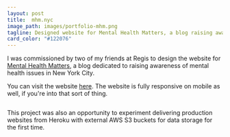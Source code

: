 ```yaml
---
layout: post
title:  mhm.nyc
image_path: images/portfolio-mhm.png
tagline: Designed website for Mental Health Matters, a blog raising awareness of mental health issues in NYC.
card_color: "#122076"
---
```


I was commissioned by two of my friends at Regis to design the website for [Mental Health Matters][mhm-website], a blog dedicated to raising awareness of mental health issues in New York City.

You can visit the website [here][mhm-website]. The website is fully responsive on mobile as well, if you're into that sort of thing.

<img src="">

This project was also an opportunity to experiment delivering production websites from Heroku with external AWS S3 buckets for data storage for the first time.

[mhm-website]: www.mhm.nyc
